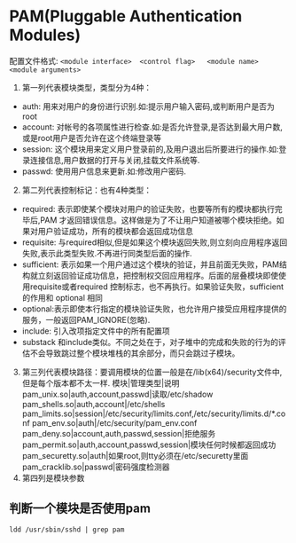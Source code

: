 # PAM(Pluggable Authentication Modules)
配置文件格式: `<module interface>  <control flag>   <module name>   <module arguments>`
1. 第一列代表模块类型，类型分为4种：
- auth: 用来对用户的身份进行识别.如:提示用户输入密码,或判断用户是否为root
- account: 对帐号的各项属性进行检查.如:是否允许登录,是否达到最大用户数,或是root用户是否允许在这个终端登录等
- session: 这个模块用来定义用户登录前的,及用户退出后所要进行的操作.如:登录连接信息,用户数据的打开与关闭,挂载文件系统等.
- passwd: 使用用户信息来更新.如:修改用户密码.
2. 第二列代表控制标记：也有4种类型：
- required: 表示即使某个模块对用户的验证失败，也要等所有的模块都执行完毕后,PAM 才返回错误信息。这样做是为了不让用户知道被哪个模块拒绝。如果对用户验证成功，所有的模块都会返回成功信息
- requisite: 与required相似,但是如果这个模块返回失败,则立刻向应用程序返回失败,表示此类型失败.不再进行同类型后面的操作.
- sufficient: 表示如果一个用户通过这个模块的验证，并且前面无失败，PAM结构就立刻返回验证成功信息，把控制权交回应用程序。后面的层叠模块即使使用requisite或者required 控制标志，也不再执行。如果验证失败，sufficient 的作用和 optional 相同
- optional:表示即使本行指定的模块验证失败，也允许用户接受应用程序提供的服务，一般返回PAM_IGNORE(忽略).
- include: 引入改项指定文件中的所有配置项
- substack 和include类似。不同之处在于，对子堆中的完成和失败的行为的评估不会导致跳过整个模块堆栈的其余部分，而只会跳过子模块。
3. 第三列代表模块路径：要调用模块的位置一般是在/lib(x64)/security文件中, 但是每个版本都不太一样.
    模块|管理类型|说明
    pam_unix.so|auth,account,passwd|读取/etc/shadow
    pam_shells.so|auth,account|/etc/shells
    pam_limits.so|session|/etc/security/limits.conf,/etc/security/limits.d/*.conf
    pam_env.so|auth|/etc/security/pam_env.conf
    pam_deny.so|account,auth,passwd,session|拒绝服务
    pam_permit.so|auth,account,passwd,session|模块任何时候都返回成功
    pam_securetty.so|auth|如果root,则tty必须在/etc/securetty里面
    pam_cracklib.so|passwd|密码强度检测器
4. 第四列是模块参数
## 判断一个模块是否使用pam
`ldd /usr/sbin/sshd | grep pam`